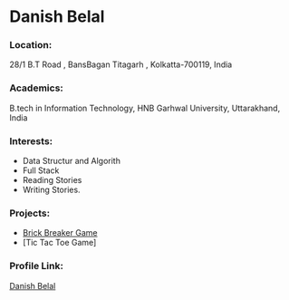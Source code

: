 # Danish Belal

### Location:
28/1 B.T Road , BansBagan Titagarh , Kolkatta-700119, India

### Academics:
B.tech in Information Technology, HNB Garhwal University, Uttarakhand, India

### Interests:
- Data Structur and Algorith
- Full Stack 
- Reading Stories
- Writing Stories.

### Projects:
- [Brick Breaker Game](https://github.com/Danish-Belal/BrickBreaker)
- [Tic Tac Toe Game]

### Profile Link:
[Danish Belal](https://github.com/Danish-Belal)